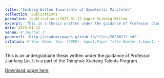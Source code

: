 ```yaml
---
title: "Seiberg-Witten Invariants of Symplectic Manifolds"
collection: publications
permalink: /publications/2023-01-12-paper-Seiberg-Witten
excerpt: 'This is a thesis written under the guidance of Professor Jianfeng Lin. It is a part of Tsinghua Xuetang Talents Program.'
date: 2023-01-12
venue: #'Journal 1'
paperurl: 'http://academicpages.github.io/files/20230112.pdf'
citation: #'Your Name, You. (2009). &quot;Paper Title Number 1.&quot; <i>Journal 1</i>. 1(1).'
---
```

This is an undergraduate thesis written under the guidance of Professor Jianfeng Lin. It is a part of the Tsinghua Xuetang Talents Program.

[Download paper here](http://academicpages.github.io/files/20230112.pdf)

<!-- Recommended citation: Your Name, You. (2009). "Paper Title Number 1." <i>Journal 1</i>. 1(1). -->